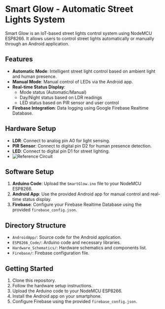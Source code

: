 # Smart Glow - Automatic Street Lights System

Smart Glow is an IoT-based street lights control system using NodeMCU ESP8266. It allows users to control street lights automatically or manually through an Android application.

## Features
- **Automatic Mode**: Intelligent street light control based on ambient light and human presence.
- **Manual Mode**: Manual control of LEDs via the Android app.
- **Real-time Status Display**: 
  - Mode status (Automatic/Manual)
  - Day/Night status based on LDR readings
  - LED status based on PIR sensor and user control
- **Firebase Integration**: Data logging using Google Firebase Realtime Database.

## Hardware Setup
- **LDR**: Connect to analog pin A0 for light sensing.
- **PIR Sensor**: Connect to digital pin D2 for human presence detection.
- **LED**: Connect to digital pin D1 for street lighting.
- ![Reference Circuit](SmartGlow-mini-project/reference_circuit.png)

## Software Setup
1. **Arduino Code**: Upload the `SmartGlow.ino` file to your NodeMCU ESP8266.
2. **Android App**: Use the provided Android app for manual control and real-time status display.
3. **Firebase**: Configure your Firebase Realtime Database using the provided `firebase_config.json`.

## Directory Structure
- `AndroidApp/`: Source code for the Android application.
- `ESP8266_Code/`: Arduino code and necessary libraries.
- `Hardware_Schematics/`: Hardware schematics and components list.
- `Firebase/`: Firebase configuration file.

## Getting Started
1. Clone this repository.
2. Follow the hardware setup instructions.
3. Upload the Arduino code to your NodeMCU ESP8266.
4. Install the Android app on your smartphone.
5. Configure Firebase using the provided `firebase_config.json`.
